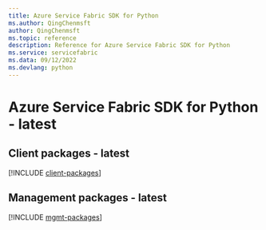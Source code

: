 ```yaml
---
title: Azure Service Fabric SDK for Python
ms.author: QingChenmsft
author: QingChenmsft
ms.topic: reference
description: Reference for Azure Service Fabric SDK for Python
ms.service: servicefabric
ms.data: 09/12/2022
ms.devlang: python
---
```

# Azure Service Fabric SDK for Python - latest

## Client packages - latest
[!INCLUDE [client-packages](service-fabric-client-index.md)]
## Management packages - latest
[!INCLUDE [mgmt-packages](service-fabric-mgmt-index.md)]